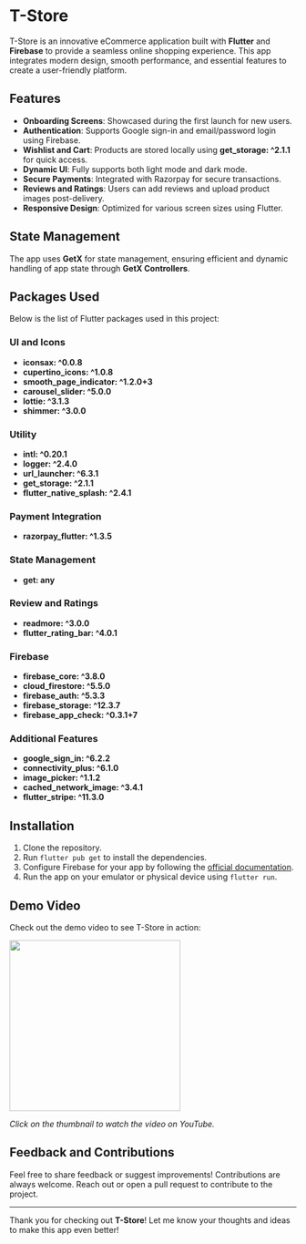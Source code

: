 # T-Store

T-Store is an innovative eCommerce application built with **Flutter** and **Firebase** to provide a seamless online shopping experience. This app integrates modern design, smooth performance, and essential features to create a user-friendly platform.

## Features
- **Onboarding Screens**: Showcased during the first launch for new users. 
- **Authentication**: Supports Google sign-in and email/password login using Firebase.
- **Wishlist and Cart**: Products are stored locally using **get_storage: ^2.1.1** for quick access.
- **Dynamic UI**: Fully supports both light mode and dark mode.
- **Secure Payments**: Integrated with Razorpay for secure transactions.
- **Reviews and Ratings**: Users can add reviews and upload product images post-delivery.
- **Responsive Design**: Optimized for various screen sizes using Flutter.

## State Management
The app uses **GetX** for state management, ensuring efficient and dynamic handling of app state through **GetX Controllers**.

## Packages Used
Below is the list of Flutter packages used in this project:

### UI and Icons
- **iconsax: ^0.0.8**
- **cupertino_icons: ^1.0.8**
- **smooth_page_indicator: ^1.2.0+3**
- **carousel_slider: ^5.0.0**
- **lottie: ^3.1.3**
- **shimmer: ^3.0.0**

### Utility
- **intl: ^0.20.1**
- **logger: ^2.4.0**
- **url_launcher: ^6.3.1**
- **get_storage: ^2.1.1**
- **flutter_native_splash: ^2.4.1**

### Payment Integration
- **razorpay_flutter: ^1.3.5**

### State Management
- **get: any**

### Review and Ratings
- **readmore: ^3.0.0**
- **flutter_rating_bar: ^4.0.1**

### Firebase
- **firebase_core: ^3.8.0**
- **cloud_firestore: ^5.5.0**
- **firebase_auth: ^5.3.3**
- **firebase_storage: ^12.3.7**
- **firebase_app_check: ^0.3.1+7**

### Additional Features
- **google_sign_in: ^6.2.2**
- **connectivity_plus: ^6.1.0**
- **image_picker: ^1.1.2**
- **cached_network_image: ^3.4.1**
- **flutter_stripe: ^11.3.0**

## Installation
1. Clone the repository.
2. Run `flutter pub get` to install the dependencies.
3. Configure Firebase for your app by following the [official documentation](https://firebase.google.com/docs/flutter/setup).
4. Run the app on your emulator or physical device using `flutter run`.

## Demo Video
Check out the demo video to see T-Store in action:


<a href="https://www.youtube.com/watch?v=AsGzwR_FWok">
  <img src="https://github.com/user-attachments/assets/e8abe58f-e7d4-4590-af3c-aa4c702e9ecf" width="300"/>
</a>




*Click on the thumbnail to watch the video on YouTube.*

## Feedback and Contributions
Feel free to share feedback or suggest improvements! Contributions are always welcome. Reach out or open a pull request to contribute to the project.

---

Thank you for checking out **T-Store**! Let me know your thoughts and ideas to make this app even better!
